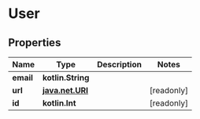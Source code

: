 
# User

## Properties
Name | Type | Description | Notes
------------ | ------------- | ------------- | -------------
**email** | **kotlin.String** |  | 
**url** | [**java.net.URI**](java.net.URI.md) |  |  [readonly]
**id** | **kotlin.Int** |  |  [readonly]



